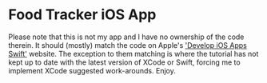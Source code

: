 #  Food Tracker iOS App

Please note that this is not my app and I have no ownership of the code therein. It should (mostly) match the code on Apple's ['Develop iOS Apps Swift'](https://developer.apple.com/library/archive/referencelibrary/GettingStarted/DevelopiOSAppsSwift/index.html) website. The exception to them matching is where the tutorial has not kept up to date with the latest version of XCode or Swift, forcing me to implement XCode suggested work-arounds. Enjoy.
